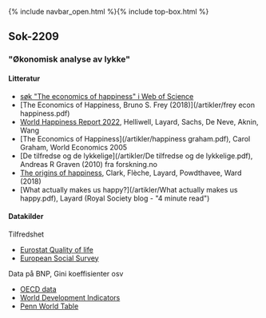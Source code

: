 {% include navbar_open.html %}{% include top-box.html %}


## Sok-2209

### "Økonomisk analyse av lykke"

#### Litteratur
- [søk "The economics of happiness" i Web of Science](https://www-webofscience-com.mime.uit.no/wos/woscc/summary/090a4d61-4246-450c-bff2-07942a44cc13-69cbf320/relevance/1)
- [The Economics of Happiness, Bruno S. Frey (2018)](/artikler/frey econ happiness.pdf)
- [World Happiness Report 2022](/artikler/WHR+22.pdf), Helliwell, Layard, Sachs, De Neve, Aknin, Wang
- [The Economics of Happiness](/artikler/happiness graham.pdf), Carol Graham, World Economics 2005
- [De tilfredse og de lykkelige](/artikler/De tilfredse og de lykkelige.pdf), Andreas R Graven (2010) fra forskning.no
- [The origins of happiness](https://issuhub.com/view/index/13813), Clark, Flèche, Layard, Powdthavee, Ward (2018)
- [What actually makes us happy?](/artikler/What actually makes us happy.pdf), Layard (Royal Society blog - "4 minute read")


#### Datakilder

Tilfredshet        

- [Eurostat Quality of life](https://ec.europa.eu/eurostat/web/quality-of-life/overview)
- [European Social Survey](https://www.europeansocialsurvey.org/data/)

Data på BNP, Gini koeffisienter osv        

- [OECD data](https://data.oecd.org/) 
- [World Development Indicators](https://databank.worldbank.org/source/world-development-indicators)
- [Penn World Table](https://www.rug.nl/ggdc/productivity/pwt/?lang=en)
